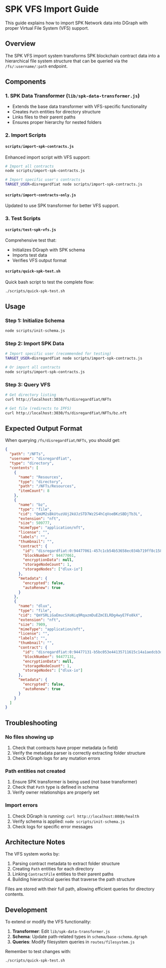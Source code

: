 # SPK VFS Import Guide

This guide explains how to import SPK Network data into DGraph with proper Virtual File System (VFS) support.

## Overview

The SPK VFS import system transforms SPK blockchain contract data into a hierarchical file system structure that can be queried via the `/fs/:username/:path` endpoint.

## Components

### 1. SPK Data Transformer (`lib/spk-data-transformer.js`)
- Extends the base data transformer with VFS-specific functionality
- Creates `Path` entities for directory structure
- Links files to their parent paths
- Ensures proper hierarchy for nested folders

### 2. Import Scripts

#### `scripts/import-spk-contracts.js`
Enhanced import script with VFS support:
```bash
# Import all contracts
node scripts/import-spk-contracts.js

# Import specific user's contracts
TARGET_USER=disregardfiat node scripts/import-spk-contracts.js
```

#### `scripts/import-contracts-only.js`
Updated to use SPK transformer for better VFS support.

### 3. Test Scripts

#### `scripts/test-spk-vfs.js`
Comprehensive test that:
- Initializes DGraph with SPK schema
- Imports test data
- Verifies VFS output format

#### `scripts/quick-spk-test.sh`
Quick bash script to test the complete flow:
```bash
./scripts/quick-spk-test.sh
```

## Usage

### Step 1: Initialize Schema
```bash
node scripts/init-schema.js
```

### Step 2: Import SPK Data
```bash
# Import specific user (recommended for testing)
TARGET_USER=disregardfiat node scripts/import-spk-contracts.js

# Or import all contracts
node scripts/import-spk-contracts.js
```

### Step 3: Query VFS
```bash
# Get directory listing
curl http://localhost:3030/fs/disregardfiat/NFTs

# Get file (redirects to IPFS)
curl http://localhost:3030/fs/disregardfiat/NFTs/bz.nft
```

## Expected Output Format

When querying `/fs/disregardfiat/NFTs`, you should get:

```json
{
  "path": "/NFTs",
  "username": "disregardfiat",
  "type": "directory",
  "contents": [
    {
      "name": "Resources",
      "type": "directory",
      "path": "/NFTs/Resources",
      "itemCount": 8
    },
    {
      "name": "bz",
      "type": "file",
      "cid": "QmUM2sBkUtuzUUj2kUJzSTD7Wz2S4hCqVoeBKzSBDjTb3L",
      "extension": "nft",
      "size": 509777,
      "mimeType": "application/nft",
      "license": "",
      "labels": "",
      "thumbnail": "",
      "contract": {
        "id": "disregardfiat:0:94477061-457c1cb54b53658ec034b719ff8c158bd85ea430",
        "blockNumber": 94477061,
        "encryptionData": null,
        "storageNodeCount": 1,
        "storageNodes": ["dlux-io"]
      },
      "metadata": {
        "encrypted": false,
        "autoRenew": true
      }
    },
    {
      "name": "dlux",
      "type": "file",
      "cid": "QmYSRLiGaEmucSXoNiq9RqazmDuEZmCELRDg4wyE7Fo8kX",
      "extension": "nft",
      "size": 7909,
      "mimeType": "application/nft",
      "license": "",
      "labels": "",
      "thumbnail": "",
      "contract": {
        "id": "disregardfiat:0:94477131-b5bc053e44135711615c14a1aedcb3d031417efe",
        "blockNumber": 94477131,
        "encryptionData": null,
        "storageNodeCount": 1,
        "storageNodes": ["dlux-io"]
      },
      "metadata": {
        "encrypted": false,
        "autoRenew": true
      }
    }
  ]
}
```

## Troubleshooting

### No files showing up
1. Check that contracts have proper metadata (`m` field)
2. Verify the metadata parser is correctly extracting folder structure
3. Check DGraph logs for any mutation errors

### Path entities not created
1. Ensure SPK transformer is being used (not base transformer)
2. Check that `Path` type is defined in schema
3. Verify owner relationships are properly set

### Import errors
1. Check DGraph is running: `curl http://localhost:8080/health`
2. Verify schema is applied: `node scripts/init-schema.js`
3. Check logs for specific error messages

## Architecture Notes

The VFS system works by:
1. Parsing contract metadata to extract folder structure
2. Creating `Path` entities for each directory
3. Linking `ContractFile` entities to their parent paths
4. Building hierarchical queries that traverse the path structure

Files are stored with their full path, allowing efficient queries for directory contents.

## Development

To extend or modify the VFS functionality:

1. **Transformer**: Edit `lib/spk-data-transformer.js`
2. **Schema**: Update path-related types in `schema/base-schema.dgraph`
3. **Queries**: Modify filesystem queries in `routes/filesystem.js`

Remember to test changes with:
```bash
./scripts/quick-spk-test.sh
```
